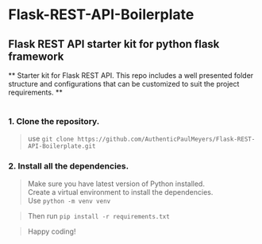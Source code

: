 # Flask-REST-API-Boilerplate
## Flask REST API starter kit for python flask framework

** Starter kit for Flask REST API. This repo includes a well presented folder structure and configurations that can be customized to suit the project requirements. **<br/><br/>

### 1. Clone the repository.<br/>
> use `git clone https://github.com/AuthenticPaulMeyers/Flask-REST-API-Boilerplate.git`

### 2. Install all the dependencies.<br/>
> Make sure you have latest version of Python installed. <br>
> Create a virtual environment to install the dependencies. <br/>
Use `python -m venv venv`

> Then run `pip install -r requirements.txt`

> Happy coding!
